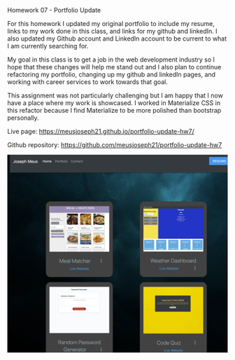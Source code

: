 Homework 07 - Portfolio Update

For this homework I updated my original portfolio to include my resume, links to my work done in this class, and links for my github and linkedIn. I also updated my Github account and LinkedIn account to be current to what I am currently searching for.

My goal in this class is to get a job in the web development industry so I hope that these changes will help me stand out and I also plan to continue refactoring my portfolio, changing up my github and linkedIn pages, and working with career services to work towards that goal.

This assignment was not particularly challenging but I am happy that I now have a place where my work is showcased. I worked in Materialize CSS in this refactor because I find Materialize to be more polished than bootstrap personally. 

Live page: https://meusjoseph21.github.io/portfolio-update-hw7/

Github repository: https://github.com/meusjoseph21/portfolio-update-hw7

<img src ="assets/images/readme.jpg">